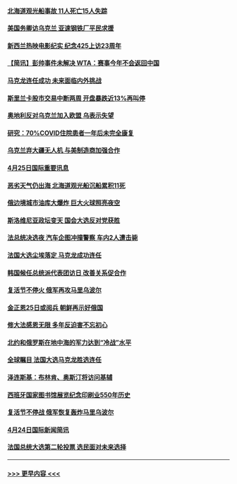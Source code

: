 #### [北海道观光船事故 11人死亡15人失踪](../pages/prog202/a103409647.md?t=04260401) 
#### [美国务卿访乌克兰 亚速钢铁厂平民求援](../pages/prog202/a103409683.md?t=04260401) 
#### [新西兰热映电影纪实 纪念425上访23周年](../pages/prog202/a103409599.md?t=04260401) 
#### [【简讯】彭帅事件未解决 WTA：赛事今年不会返回中国](../pages/prog202/a103409651.md?t=04260401) 
#### [马克龙连任成功 未来面临内外挑战](../pages/prog202/a103409730.md?t=04260401) 
#### [斯里兰卡股市交易中断两周 开盘暴跌近13%再叫停](../pages/prog202/a103409627.md?t=04260401) 
#### [奥地利反对乌克兰加入欧盟 乌表示失望](../pages/prog202/a103409479.md?t=04260401) 
#### [研究：70%COVID住院患者一年后未完全康复](../pages/prog202/a103409456.md?t=04260401) 
#### [乌克兰弃大疆无人机 与美制造商加强合作](../pages/prog202/a103409435.md?t=04260401) 
#### [4月25日国际重要讯息](../pages/prog202/a103409355.md?t=04260401) 
#### [恶劣天气仍出海 北海道观光船沉船累积11死](../pages/prog202/a103409303.md?t=04260401) 
#### [俄边境城市油库大爆炸 巨大火球照亮夜空](../pages/prog202/a103409294.md?t=04260401) 
#### [斯洛维尼亚政坛变天 国会大选反对党获胜](../pages/prog202/a103409285.md?t=04260401) 
#### [法总统决选夜 汽车企图冲撞警察 车内2人遭击毙](../pages/prog202/a103409239.md?t=04260401) 
#### [法国大选尘埃落定 马克龙成功连任](../pages/prog202/a103409096.md?t=04260401) 
#### [韩国候任总统派代表团访日 改善关系促合作](../pages/prog202/a103409088.md?t=04260401) 
#### [复活节不停火 俄军再攻马里乌波尔](../pages/prog202/a103409086.md?t=04260401) 
#### [金正恩25日或阅兵 朝鲜再示好俄国](../pages/prog202/a103409090.md?t=04260401) 
#### [修大法感恩无限 多年反迫害不忘初心](../pages/prog202/a103409052.md?t=04260401) 
#### [北约和俄罗斯在地中海的军力达到“冷战”水平](../pages/prog202/a103409034.md?t=04260401) 
#### [全球瞩目 法国大选马克龙胜选连任](../pages/prog202/a103409032.md?t=04260401) 
#### [泽连斯基：布林肯、奥斯汀将访问基辅](../pages/prog202/a103409004.md?t=04260401) 
#### [西班牙国家图书馆展览纪念印刷业550年历史](../pages/prog202/a103408868.md?t=04260401) 
#### [复活节不停战 俄军恢复轰炸马里乌波尔](../pages/prog202/a103408883.md?t=04260401) 
#### [4月24日国际新闻简讯](../pages/prog202/a103408850.md?t=04260401) 
#### [法国总统大选第二轮投票 选民面对未来选择](../pages/prog202/a103408837.md?t=04260401) 

----
#### [ >>> 更早内容 <<< ](../indexes/prog202-earlier.md)
